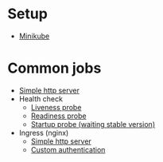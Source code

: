 # Setup
 - [Minikube](setup/minikube.md)

# Common jobs
 - [Simple http server](jobs/simple_http_server/)
 - Health check
   - [Liveness probe](jobs/liveness_probe/)
   - [Readiness probe](jobs/readiness_probe/)
   - [Startup probe (waiting stable version)](jobs/startup_probe/)
 - Ingress (nginx)
   - [Simple http server](jobs/ingress_nginx/)
   - [Custom authentication](jobs/ingress_nginx/)
